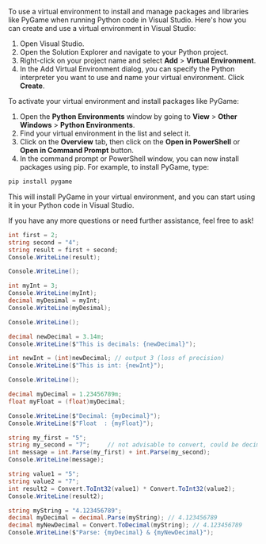 To use a virtual environment to install and manage packages and libraries like PyGame when running Python code in Visual Studio. 
Here's how you can create and use a virtual environment in Visual Studio:

1. Open Visual Studio.
2. Open the Solution Explorer and navigate to your Python project.
3. Right-click on your project name and select **Add** > **Virtual Environment**.
4. In the Add Virtual Environment dialog, you can specify the Python interpreter you want to use and name your virtual environment. Click **Create**.

To activate your virtual environment and install packages like PyGame:

1. Open the **Python Environments** window by going to **View** > **Other Windows** > **Python Environments**.
2. Find your virtual environment in the list and select it.
3. Click on the **Overview** tab, then click on the **Open in PowerShell** or **Open in Command Prompt** button.
4. In the command prompt or PowerShell window, you can now install packages using pip. For example, to install PyGame, type:

```bash
pip install pygame
```

This will install PyGame in your virtual environment, and you can start using it in your Python code in Visual Studio.

If you have any more questions or need further assistance, feel free to ask!

```csharp
int first = 2;
string second = "4";
string result = first + second;
Console.WriteLine(result);

Console.WriteLine();

int myInt = 3;
Console.WriteLine(myInt);
decimal myDesimal = myInt;
Console.WriteLine(myDesimal);

Console.WriteLine();

decimal newDecimal = 3.14m;
Console.WriteLine($"This is decimals: {newDecimal}");

int newInt = (int)newDecimal; // output 3 (loss of precision)
Console.WriteLine($"This is int: {newInt}");

Console.WriteLine();

decimal myDecimal = 1.23456789m;
float myFloat = (float)myDecimal;

Console.WriteLine($"Decimal: {myDecimal}");
Console.WriteLine($"Float  : {myFloat}");

string my_first = "5";
string my_second = "7";     // not advisable to convert, could be decimal.
int message = int.Parse(my_first) + int.Parse(my_second);
Console.WriteLine(message);

string value1 = "5";
string value2 = "7";
int result2 = Convert.ToInt32(value1) * Convert.ToInt32(value2);
Console.WriteLine(result2);

string myString = "4.123456789";
decimal myDecimal = decimal.Parse(myString); // 4.123456789
decimal myNewDecimal = Convert.ToDecimal(myString); // 4.123456789
Console.WriteLine($"Parse: {myDecimal} & {myNewDecimal}");

```
